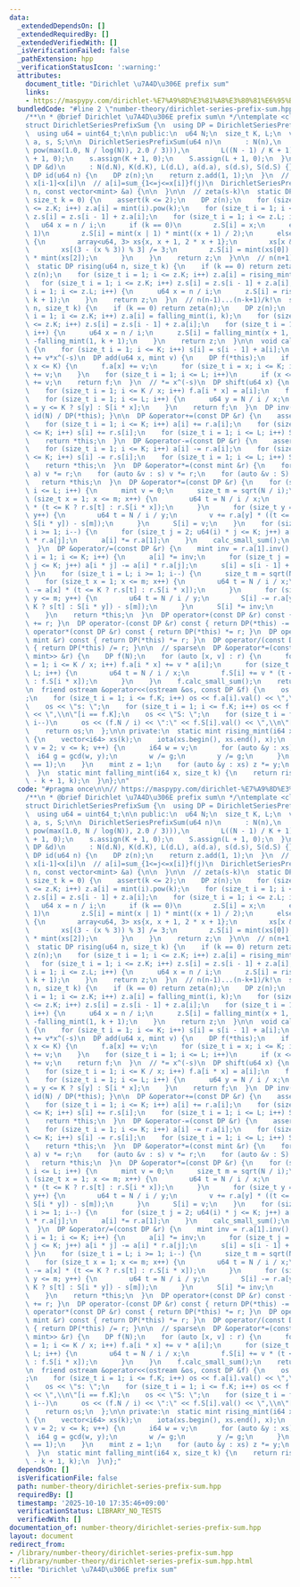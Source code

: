 ```yaml
---
data:
  _extendedDependsOn: []
  _extendedRequiredBy: []
  _extendedVerifiedWith: []
  _isVerificationFailed: false
  _pathExtension: hpp
  _verificationStatusIcon: ':warning:'
  attributes:
    document_title: "Dirichlet \u7A4D\u306E prefix sum"
    links:
    - https://maspypy.com/dirichlet-%E7%A9%8D%E3%81%A8%E3%80%81%E6%95%B0%E8%AB%96%E9%96%A2%E6%95%B0%E3%81%AE%E7%B4%AF%E7%A9%8D%E5%92%8C
  bundledCode: "#line 2 \"number-theory/dirichlet-series-prefix-sum.hpp\"\n\n// https://maspypy.com/dirichlet-%E7%A9%8D%E3%81%A8%E3%80%81%E6%95%B0%E8%AB%96%E9%96%A2%E6%95%B0%E3%81%AE%E7%B4%AF%E7%A9%8D%E5%92%8C\n\
    /**\n * @brief Dirichlet \u7A4D\u306E prefix sum\n */\ntemplate <class mint>\n\
    struct DirichletSeriesPrefixSum {\n  using DP = DirichletSeriesPrefixSum<mint>;\n\
    \  using u64 = uint64_t;\n\n public:\n  u64 N;\n  size_t K, L;\n  vector<mint>\
    \ a, s, S;\n\n  DirichletSeriesPrefixSum(u64 n)\n      : N(n),\n        K(max(sqrt(N),\
    \ pow(max(1.0, N / log(N)), 2.0 / 3))),\n        L((N - 1) / K + 1) {\n    a.assign(K\
    \ + 1, 0);\n    s.assign(K + 1, 0);\n    S.assign(L + 1, 0);\n  }\n  DirichletSeriesPrefixSum(const\
    \ DP &d)\n      : N(d.N), K(d.K), L(d.L), a(d.a), s(d.s), S(d.S) {}\n  static\
    \ DP id(u64 n) {\n    DP z(n);\n    return z.add(1, 1);\n  }\n  // {floor(n/k):1<=k<=n}={x[0],...,x[m-1]},\
    \ x[i-1]<x[i]\n  // a[i]=sum_{1<=j<=x[i]}f(j)\n  DirichletSeriesPrefixSum(u64\
    \ n, const vector<mint> &a) {\n\n  }\n\n  // zeta(s-k)\n  static DP zeta(u64 n,\
    \ size_t k = 0) {\n    assert(k <= 2);\n    DP z(n);\n    for (size_t i = 1; i\
    \ <= z.K; i++) z.a[i] = mint(i).pow(k);\n    for (size_t i = 1; i <= z.K; i++)\
    \ z.s[i] = z.s[i - 1] + z.a[i];\n    for (size_t i = 1; i <= z.L; i++) {\n   \
    \   u64 x = n / i;\n      if (k == 0)\n        z.S[i] = x;\n      else if (k ==\
    \ 1)\n        z.S[i] = mint(x | 1) * mint((x + 1) / 2);\n      else if (k == 2)\
    \ {\n        array<u64, 3> xs{x, x + 1, 2 * x + 1};\n        xs[x & 1] /= 2;\n\
    \        xs[(3 - (x % 3)) % 3] /= 3;\n        z.S[i] = mint(xs[0]) * mint(xs[1])\
    \ * mint(xs[2]);\n      }\n    }\n    return z;\n  }\n\n  // n(n+1)...(n+k-1)/k!\n\
    \  static DP rising(u64 n, size_t k) {\n    if (k == 0) return zeta(n);\n    DP\
    \ z(n);\n    for (size_t i = 1; i <= z.K; i++) z.a[i] = rising_mint(i, k);\n \
    \   for (size_t i = 1; i <= z.K; i++) z.s[i] = z.s[i - 1] + z.a[i];\n    for (size_t\
    \ i = 1; i <= z.L; i++) {\n      u64 x = n / i;\n      z.S[i] = rising_mint(x,\
    \ k + 1);\n    }\n    return z;\n  }\n  // n(n-1)...(n-k+1)/k!\n  static DP falling(u64\
    \ n, size_t k) {\n    if (k == 0) return zeta(n);\n    DP z(n);\n    for (size_t\
    \ i = 1; i <= z.K; i++) z.a[i] = falling_mint(i, k);\n    for (size_t i = 1; i\
    \ <= z.K; i++) z.s[i] = z.s[i - 1] + z.a[i];\n    for (size_t i = 1; i <= z.L;\
    \ i++) {\n      u64 x = n / i;\n      z.S[i] = falling_mint(x + 1, k + 1);  //\
    \ -falling_mint(1, k + 1);\n    }\n    return z;\n  }\n\n  void calc_small_sum()\
    \ {\n    for (size_t i = 1; i <= K; i++) s[i] = s[i - 1] + a[i];\n  }\n\n  //\
    \ += v*x^(-s)\n  DP add(u64 x, mint v) {\n    DP f(*this);\n    if (1 <= x &&\
    \ x <= K) {\n      f.a[x] += v;\n      for (size_t i = x; i <= K; i++) f.s[i]\
    \ += v;\n    }\n    for (size_t i = 1; i <= L; i++)\n      if (x <= N / i) f.S[i]\
    \ += v;\n    return f;\n  }\n  // *= x^(-s)\n  DP shift(u64 x) {\n    DP f(N);\n\
    \    for (size_t i = 1; i <= K / x; i++) f.a[i * x] = a[i];\n    f.calc_small_sum();\n\
    \    for (size_t i = 1; i <= L; i++) {\n      u64 y = N / i / x;\n      f.S[i]\
    \ = y <= K ? s[y] : S[i * x];\n    }\n    return f;\n  }\n  DP inv() { return\
    \ id(N) / DP(*this); }\n\n  DP &operator+=(const DP &r) {\n    assert(N == r.N);\n\
    \    for (size_t i = 1; i <= K; i++) a[i] += r.a[i];\n    for (size_t i = 1; i\
    \ <= K; i++) s[i] += r.s[i];\n    for (size_t i = 1; i <= L; i++) S[i] += r.S[i];\n\
    \    return *this;\n  }\n  DP &operator-=(const DP &r) {\n    assert(N == r.N);\n\
    \    for (size_t i = 1; i <= K; i++) a[i] -= r.a[i];\n    for (size_t i = 1; i\
    \ <= K; i++) s[i] -= r.s[i];\n    for (size_t i = 1; i <= L; i++) S[i] -= r.S[i];\n\
    \    return *this;\n  }\n  DP &operator*=(const mint &r) {\n    for (auto &v :\
    \ a) v *= r;\n    for (auto &v : s) v *= r;\n    for (auto &v : S) v *= r;\n \
    \   return *this;\n  }\n  DP &operator*=(const DP &r) {\n    for (size_t i = 1;\
    \ i <= L; i++) {\n      mint v = 0;\n      size_t m = sqrt(N / i);\n      for\
    \ (size_t x = 1; x <= m; x++) {\n        u64 t = N / i / x;\n        v += a[x]\
    \ * (t <= K ? r.s[t] : r.S[i * x]);\n      }\n      for (size_t y = 1; y <= m;\
    \ y++) {\n        u64 t = N / i / y;\n        v += r.a[y] * ((t <= K ? s[t] :\
    \ S[i * y]) - s[m]);\n      }\n      S[i] = v;\n    }\n    for (size_t i = K;\
    \ i >= 1; i--) {\n      for (size_t j = 2; u64(i) * j <= K; j++) a[i * j] += a[i]\
    \ * r.a[j];\n      a[i] *= r.a[1];\n    }\n    calc_small_sum();\n    return *this;\n\
    \  }\n  DP &operator/=(const DP &r) {\n    mint inv = r.a[1].inv();\n    for (size_t\
    \ i = 1; i <= K; i++) {\n      a[i] *= inv;\n      for (size_t j = 2; u64(i) *\
    \ j <= K; j++) a[i * j] -= a[i] * r.a[j];\n      s[i] = s[i - 1] + a[i];\n   \
    \ }\n    for (size_t i = L; i >= 1; i--) {\n      size_t m = sqrt(N / i);\n  \
    \    for (size_t x = 1; x <= m; x++) {\n        u64 t = N / i / x;\n        S[i]\
    \ -= a[x] * (t <= K ? r.s[t] : r.S[i * x]);\n      }\n      for (size_t y = 2;\
    \ y <= m; y++) {\n        u64 t = N / i / y;\n        S[i] -= r.a[y] * ((t <=\
    \ K ? s[t] : S[i * y]) - s[m]);\n      }\n      S[i] *= inv;\n      S[i] += s[m];\n\
    \    }\n    return *this;\n  }\n  DP operator+(const DP &r) const { return DP(*this)\
    \ += r; }\n  DP operator-(const DP &r) const { return DP(*this) -= r; }\n  DP\
    \ operator*(const DP &r) const { return DP(*this) *= r; }\n  DP operator*(const\
    \ mint &r) const { return DP(*this) *= r; }\n  DP operator/(const DP &r) const\
    \ { return DP(*this) /= r; }\n\n  // sparse\n  DP &operator*=(const vector<pair<u64,\
    \ mint>> &r) {\n    DP f(N);\n    for (auto [x, v] : r) {\n      for (size_t i\
    \ = 1; i <= K / x; i++) f.a[i * x] += v * a[i];\n      for (size_t i = 1; i <=\
    \ L; i++) {\n        u64 t = N / i / x;\n        f.S[i] += v * (t <= K ? s[t]\
    \ : f.S[i * x]);\n      }\n    }\n    f.calc_small_sum();\n    return f;\n  }\n\
    \n  friend ostream &operator<<(ostream &os, const DP &f) {\n    os << \"a: \"\
    ;\n    for (size_t i = 1; i <= f.K; i++) os << f.a[i].val() << \",\\n\"[i == f.K];\n\
    \    os << \"s: \";\n    for (size_t i = 1; i <= f.K; i++) os << f.s[i].val()\
    \ << \",\\n\"[i == f.K];\n    os << \"S: \";\n    for (size_t i = f.L; i >= 1;\
    \ i--)\n      os << (f.N / i) << \":\" << f.S[i].val() << \",\\n\"[i == 1];\n\
    \    return os;\n  };\n\n private:\n  static mint rising_mint(i64 x, size_t k)\
    \ {\n    vector<i64> xs(k);\n    iota(xs.begin(), xs.end(), x);\n    for (i64\
    \ v = 2; v <= k; v++) {\n      i64 w = v;\n      for (auto &y : xs) {\n      \
    \  i64 g = gcd(w, y);\n        w /= g;\n        y /= g;\n      }\n      assert(w\
    \ == 1);\n    }\n    mint z = 1;\n    for (auto &y : xs) z *= y;\n    return z;\n\
    \  }\n  static mint falling_mint(i64 x, size_t k) {\n    return rising_mint(x\
    \ - k + 1, k);\n  }\n};\n"
  code: "#pragma once\n\n// https://maspypy.com/dirichlet-%E7%A9%8D%E3%81%A8%E3%80%81%E6%95%B0%E8%AB%96%E9%96%A2%E6%95%B0%E3%81%AE%E7%B4%AF%E7%A9%8D%E5%92%8C\n\
    /**\n * @brief Dirichlet \u7A4D\u306E prefix sum\n */\ntemplate <class mint>\n\
    struct DirichletSeriesPrefixSum {\n  using DP = DirichletSeriesPrefixSum<mint>;\n\
    \  using u64 = uint64_t;\n\n public:\n  u64 N;\n  size_t K, L;\n  vector<mint>\
    \ a, s, S;\n\n  DirichletSeriesPrefixSum(u64 n)\n      : N(n),\n        K(max(sqrt(N),\
    \ pow(max(1.0, N / log(N)), 2.0 / 3))),\n        L((N - 1) / K + 1) {\n    a.assign(K\
    \ + 1, 0);\n    s.assign(K + 1, 0);\n    S.assign(L + 1, 0);\n  }\n  DirichletSeriesPrefixSum(const\
    \ DP &d)\n      : N(d.N), K(d.K), L(d.L), a(d.a), s(d.s), S(d.S) {}\n  static\
    \ DP id(u64 n) {\n    DP z(n);\n    return z.add(1, 1);\n  }\n  // {floor(n/k):1<=k<=n}={x[0],...,x[m-1]},\
    \ x[i-1]<x[i]\n  // a[i]=sum_{1<=j<=x[i]}f(j)\n  DirichletSeriesPrefixSum(u64\
    \ n, const vector<mint> &a) {\n\n  }\n\n  // zeta(s-k)\n  static DP zeta(u64 n,\
    \ size_t k = 0) {\n    assert(k <= 2);\n    DP z(n);\n    for (size_t i = 1; i\
    \ <= z.K; i++) z.a[i] = mint(i).pow(k);\n    for (size_t i = 1; i <= z.K; i++)\
    \ z.s[i] = z.s[i - 1] + z.a[i];\n    for (size_t i = 1; i <= z.L; i++) {\n   \
    \   u64 x = n / i;\n      if (k == 0)\n        z.S[i] = x;\n      else if (k ==\
    \ 1)\n        z.S[i] = mint(x | 1) * mint((x + 1) / 2);\n      else if (k == 2)\
    \ {\n        array<u64, 3> xs{x, x + 1, 2 * x + 1};\n        xs[x & 1] /= 2;\n\
    \        xs[(3 - (x % 3)) % 3] /= 3;\n        z.S[i] = mint(xs[0]) * mint(xs[1])\
    \ * mint(xs[2]);\n      }\n    }\n    return z;\n  }\n\n  // n(n+1)...(n+k-1)/k!\n\
    \  static DP rising(u64 n, size_t k) {\n    if (k == 0) return zeta(n);\n    DP\
    \ z(n);\n    for (size_t i = 1; i <= z.K; i++) z.a[i] = rising_mint(i, k);\n \
    \   for (size_t i = 1; i <= z.K; i++) z.s[i] = z.s[i - 1] + z.a[i];\n    for (size_t\
    \ i = 1; i <= z.L; i++) {\n      u64 x = n / i;\n      z.S[i] = rising_mint(x,\
    \ k + 1);\n    }\n    return z;\n  }\n  // n(n-1)...(n-k+1)/k!\n  static DP falling(u64\
    \ n, size_t k) {\n    if (k == 0) return zeta(n);\n    DP z(n);\n    for (size_t\
    \ i = 1; i <= z.K; i++) z.a[i] = falling_mint(i, k);\n    for (size_t i = 1; i\
    \ <= z.K; i++) z.s[i] = z.s[i - 1] + z.a[i];\n    for (size_t i = 1; i <= z.L;\
    \ i++) {\n      u64 x = n / i;\n      z.S[i] = falling_mint(x + 1, k + 1);  //\
    \ -falling_mint(1, k + 1);\n    }\n    return z;\n  }\n\n  void calc_small_sum()\
    \ {\n    for (size_t i = 1; i <= K; i++) s[i] = s[i - 1] + a[i];\n  }\n\n  //\
    \ += v*x^(-s)\n  DP add(u64 x, mint v) {\n    DP f(*this);\n    if (1 <= x &&\
    \ x <= K) {\n      f.a[x] += v;\n      for (size_t i = x; i <= K; i++) f.s[i]\
    \ += v;\n    }\n    for (size_t i = 1; i <= L; i++)\n      if (x <= N / i) f.S[i]\
    \ += v;\n    return f;\n  }\n  // *= x^(-s)\n  DP shift(u64 x) {\n    DP f(N);\n\
    \    for (size_t i = 1; i <= K / x; i++) f.a[i * x] = a[i];\n    f.calc_small_sum();\n\
    \    for (size_t i = 1; i <= L; i++) {\n      u64 y = N / i / x;\n      f.S[i]\
    \ = y <= K ? s[y] : S[i * x];\n    }\n    return f;\n  }\n  DP inv() { return\
    \ id(N) / DP(*this); }\n\n  DP &operator+=(const DP &r) {\n    assert(N == r.N);\n\
    \    for (size_t i = 1; i <= K; i++) a[i] += r.a[i];\n    for (size_t i = 1; i\
    \ <= K; i++) s[i] += r.s[i];\n    for (size_t i = 1; i <= L; i++) S[i] += r.S[i];\n\
    \    return *this;\n  }\n  DP &operator-=(const DP &r) {\n    assert(N == r.N);\n\
    \    for (size_t i = 1; i <= K; i++) a[i] -= r.a[i];\n    for (size_t i = 1; i\
    \ <= K; i++) s[i] -= r.s[i];\n    for (size_t i = 1; i <= L; i++) S[i] -= r.S[i];\n\
    \    return *this;\n  }\n  DP &operator*=(const mint &r) {\n    for (auto &v :\
    \ a) v *= r;\n    for (auto &v : s) v *= r;\n    for (auto &v : S) v *= r;\n \
    \   return *this;\n  }\n  DP &operator*=(const DP &r) {\n    for (size_t i = 1;\
    \ i <= L; i++) {\n      mint v = 0;\n      size_t m = sqrt(N / i);\n      for\
    \ (size_t x = 1; x <= m; x++) {\n        u64 t = N / i / x;\n        v += a[x]\
    \ * (t <= K ? r.s[t] : r.S[i * x]);\n      }\n      for (size_t y = 1; y <= m;\
    \ y++) {\n        u64 t = N / i / y;\n        v += r.a[y] * ((t <= K ? s[t] :\
    \ S[i * y]) - s[m]);\n      }\n      S[i] = v;\n    }\n    for (size_t i = K;\
    \ i >= 1; i--) {\n      for (size_t j = 2; u64(i) * j <= K; j++) a[i * j] += a[i]\
    \ * r.a[j];\n      a[i] *= r.a[1];\n    }\n    calc_small_sum();\n    return *this;\n\
    \  }\n  DP &operator/=(const DP &r) {\n    mint inv = r.a[1].inv();\n    for (size_t\
    \ i = 1; i <= K; i++) {\n      a[i] *= inv;\n      for (size_t j = 2; u64(i) *\
    \ j <= K; j++) a[i * j] -= a[i] * r.a[j];\n      s[i] = s[i - 1] + a[i];\n   \
    \ }\n    for (size_t i = L; i >= 1; i--) {\n      size_t m = sqrt(N / i);\n  \
    \    for (size_t x = 1; x <= m; x++) {\n        u64 t = N / i / x;\n        S[i]\
    \ -= a[x] * (t <= K ? r.s[t] : r.S[i * x]);\n      }\n      for (size_t y = 2;\
    \ y <= m; y++) {\n        u64 t = N / i / y;\n        S[i] -= r.a[y] * ((t <=\
    \ K ? s[t] : S[i * y]) - s[m]);\n      }\n      S[i] *= inv;\n      S[i] += s[m];\n\
    \    }\n    return *this;\n  }\n  DP operator+(const DP &r) const { return DP(*this)\
    \ += r; }\n  DP operator-(const DP &r) const { return DP(*this) -= r; }\n  DP\
    \ operator*(const DP &r) const { return DP(*this) *= r; }\n  DP operator*(const\
    \ mint &r) const { return DP(*this) *= r; }\n  DP operator/(const DP &r) const\
    \ { return DP(*this) /= r; }\n\n  // sparse\n  DP &operator*=(const vector<pair<u64,\
    \ mint>> &r) {\n    DP f(N);\n    for (auto [x, v] : r) {\n      for (size_t i\
    \ = 1; i <= K / x; i++) f.a[i * x] += v * a[i];\n      for (size_t i = 1; i <=\
    \ L; i++) {\n        u64 t = N / i / x;\n        f.S[i] += v * (t <= K ? s[t]\
    \ : f.S[i * x]);\n      }\n    }\n    f.calc_small_sum();\n    return f;\n  }\n\
    \n  friend ostream &operator<<(ostream &os, const DP &f) {\n    os << \"a: \"\
    ;\n    for (size_t i = 1; i <= f.K; i++) os << f.a[i].val() << \",\\n\"[i == f.K];\n\
    \    os << \"s: \";\n    for (size_t i = 1; i <= f.K; i++) os << f.s[i].val()\
    \ << \",\\n\"[i == f.K];\n    os << \"S: \";\n    for (size_t i = f.L; i >= 1;\
    \ i--)\n      os << (f.N / i) << \":\" << f.S[i].val() << \",\\n\"[i == 1];\n\
    \    return os;\n  };\n\n private:\n  static mint rising_mint(i64 x, size_t k)\
    \ {\n    vector<i64> xs(k);\n    iota(xs.begin(), xs.end(), x);\n    for (i64\
    \ v = 2; v <= k; v++) {\n      i64 w = v;\n      for (auto &y : xs) {\n      \
    \  i64 g = gcd(w, y);\n        w /= g;\n        y /= g;\n      }\n      assert(w\
    \ == 1);\n    }\n    mint z = 1;\n    for (auto &y : xs) z *= y;\n    return z;\n\
    \  }\n  static mint falling_mint(i64 x, size_t k) {\n    return rising_mint(x\
    \ - k + 1, k);\n  }\n};"
  dependsOn: []
  isVerificationFile: false
  path: number-theory/dirichlet-series-prefix-sum.hpp
  requiredBy: []
  timestamp: '2025-10-10 17:35:46+09:00'
  verificationStatus: LIBRARY_NO_TESTS
  verifiedWith: []
documentation_of: number-theory/dirichlet-series-prefix-sum.hpp
layout: document
redirect_from:
- /library/number-theory/dirichlet-series-prefix-sum.hpp
- /library/number-theory/dirichlet-series-prefix-sum.hpp.html
title: "Dirichlet \u7A4D\u306E prefix sum"
---
```

